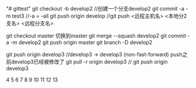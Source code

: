 "# gittest" 
git checkout -b develop2 //创建一个分支develop2
git commit -a -m test3  //-a = -all
git push origin develop //git push <远程主机名> <本地分2支名>  <远程分支名>

git checkout master 切换到master
git merge --squash develop2
git commit -a -m develop2
git push origin master
git branch -D develop2

git push origin develop3  //develop3 -> develop3 (non-fast-forward) push之前develop3已经被修改了
git pull -r origin develop3  //
git push origin develop3

4
5
6
7
8
9
10
11
12
13



